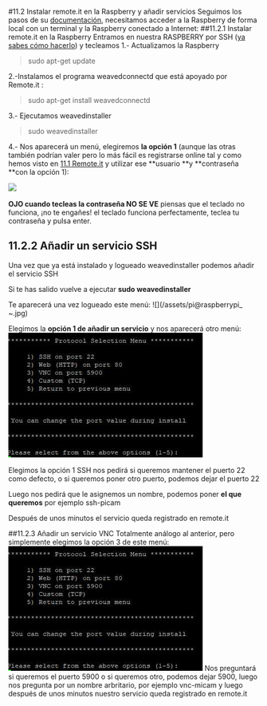 #11.2 Instalar remote.it en la Raspberry y añadir servicios
Seguimos los pasos de su [documentación](https://remot3it.zendesk.com/hc/en-us/articles/115000264832-Add-your-Pi-and-all-your-Weaved-services-to-remot3-it-today), necesitamos acceder a la Raspberry de forma local con un terminal y la Raspberry conectado a Internet:
##11.2.1 Instalar remote.it en la Raspberry
Entramos en nuestra RASPBERRY por SSH ([ya sabes cómo hacerlo](/5-ssh.md)) y tecleamos
1.- Actualizamos la Raspberry
>sudo apt-get update

2.-Instalamos el programa weavedconnectd que está apoyado por Remote.it :
>sudo apt-get install weavedconnectd   

3.- Ejecutamos weavedinstaller

>sudo weavedinstaller

4.- Nos aparecerá un menú, elegiremos **la opción 1** (aunque las otras también podrían valer pero lo más fácil es registrarse online tal y como hemos visto en [11.1 Remote.it](/11-conectando-desde-internet/111-remoteit.md) y utilizar ese **usuario **y **contraseña **con la opción 1):

![](http://forum.weaved.com/uploads/default/original/1X/415af66ac614261c254f11b540f0dd34297998f3.png)

**OJO cuando tecleas la contraseña NO SE VE** piensas que el teclado no funciona, ¡no te engañes! el teclado funciona perfectamente, teclea tu contraseña y pulsa enter.
## 11.2.2 Añadir un servicio SSH
Una vez que ya está instalado y logueado weavedinstaller podemos añadir el servicio SSH 

Si te has salido vuelve a ejecutar **sudo weavedinstaller**

Te aparecerá una vez logueado este menú:
![](/assets/pi@raspberrypi_ ~.jpg)

Elegimos la **opción 1 de añadir un servicio** y nos aparecerá otro menú:
![](/assets/otromenu.jpg)

Elegimos la opción 1 SSH nos pedirá si queremos mantener el puerto 22 como defecto, o si queremos poner otro puerto, podemos dejar el puerto 22

Luego nos pedirá que le asignemos un nombre, podemos poner **el que queremos** por ejemplo ssh-picam 

Después de unos minutos el servicio queda registrado en remote.it

##11.2.3 Añadir un servicio VNC
Totalmente análogo al anterior, pero simplemente elegimos la opción 3 de este menú:
![](/assets/otromenu.jpg)
Nos preguntará si queremos el puerto 5900 o si queremos otro, podemos dejar 5900, luego nos pregunta por un nombre arbritario, por ejemplo vnc-micam y luego después de unos minutos nuestro servicio queda registrado en remote.it


 